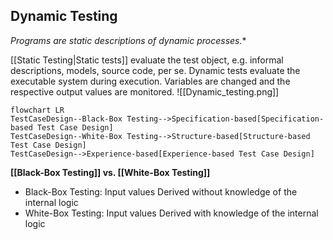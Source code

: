 ## Dynamic Testing
*Programs are static descriptions of dynamic processes.**

[[Static Testing|Static tests]] evaluate the test object, e.g. informal descriptions, models, source code, per se. Dynamic tests evaluate the executable system during execution. Variables are changed and the respective output values are monitored.
![[Dynamic_testing.png]]

```mermaid
flowchart LR
TestCaseDesign--Black-Box Testing-->Specification-based[Specification-based Test Case Design]
TestCaseDesign--White-Box Testing-->Structure-based[Structure-based Test Case Design]
TestCaseDesign-->Experience-based[Experience-based Test Case Design]
```
**[[Black-Box Testing]] vs. [[White-Box Testing]]**
- Black-Box Testing: Input values Derived without knowledge of the internal logic
- White-Box Testing: Input values Derived with knowledge of the internal logic
